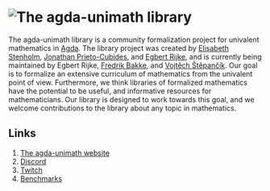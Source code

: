 # ![The agda-unimath library](https://github.com/UniMath/agda-unimath/assets/1252282/cbd9b67e-581c-41c7-bc1e-34862127bad2)

The agda-unimath library is a community formalization project for univalent
mathematics in [Agda](https://github.com/agda/agda). The library project was
created by [Elisabeth Stenholm](https://elisabeth.stenholm.one),
[Jonathan Prieto-Cubides](https://jonaprieto.github.io), and
[Egbert Rijke](https://egbertrijke.github.io), and is currently being maintained
by Egbert Rijke, [Fredrik Bakke](https://www.ntnu.edu/employees/fredrik.bakke),
and [Vojtěch Štěpančík](https://vojtechstep.eu/). Our goal is to formalize an
extensive curriculum of mathematics from the univalent point of view.
Furthermore, we think libraries of formalized mathematics have the potential to
be useful, and informative resources for mathematicians. Our library is designed
to work towards this goal, and we welcome contributions to the library about any
topic in mathematics.

## Links

1. [The agda-unimath website](https://unimath.github.io/agda-unimath/)
2. [Discord](https://discord.gg/Zp2e8hYsuX)
3. [Twitch](https://www.twitch.tv/agdaunimath)
4. [Benchmarks](https://agda-unimath-benchmarks.netlify.app/)
